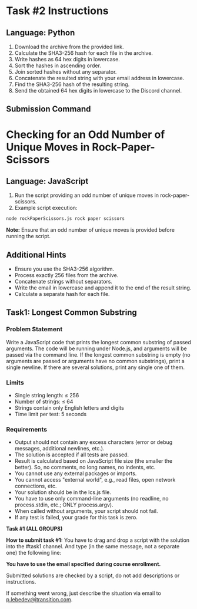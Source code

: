 # Task #2 Instructions

## Language: Python

1. Download the archive from the provided link.
2. Calculate the SHA3-256 hash for each file in the archive.
3. Write hashes as 64 hex digits in lowercase.
4. Sort the hashes in ascending order.
5. Join sorted hashes without any separator.
6. Concatenate the resulted string with your email address in lowercase.
7. Find the SHA3-256 hash of the resulting string.
8. Send the obtained 64 hex digits in lowercase to the Discord channel.

## Submission Command

# Checking for an Odd Number of Unique Moves in Rock-Paper-Scissors

## Language: JavaScript

1. Run the script providing an odd number of unique moves in rock-paper-scissors.
2. Example script execution:

```bash
node rockPaperScissors.js rock paper scissors
```

**Note:** Ensure that an odd number of unique moves is provided before running the script.

## Additional Hints

- Ensure you use the SHA3-256 algorithm.
- Process exactly 256 files from the archive.
- Concatenate strings without separators.
- Write the email in lowercase and append it to the end of the result string.
- Calculate a separate hash for each file.

## Task1: Longest Common Substring

### Problem Statement

Write a JavaScript code that prints the longest common substring of passed arguments. The code will be running under Node.js, and arguments will be passed via the command line. If the longest common substring is empty (no arguments are passed or arguments have no common substrings), print a single newline. If there are several solutions, print any single one of them.

### Limits

- Single string length: ≤ 256
- Number of strings: ≤ 64
- Strings contain only English letters and digits
- Time limit per test: 5 seconds

### Requirements

- Output should not contain any excess characters (error or debug messages, additional newlines, etc.).
- The solution is accepted if all tests are passed.
- Result is calculated based on JavaScript file size (the smaller the better). So, no comments, no long names, no indents, etc.
- You cannot use any external packages or imports.
- You cannot access "external world", e.g., read files, open network connections, etc.
- Your solution should be in the lcs.js file.
- You have to use only command-line arguments (no readline, no process.stdin, etc.; ONLY process.argv).
- When called without arguments, your script should not fail.
- If any test is failed, your grade for this task is zero.

**Task #1 (ALL GROUPS)**

**How to submit task #1:**
You have to drag and drop a script with the solution into the #task1 channel. And type (in the same message, not a separate one) the following line:

**You have to use the email specified during course enrollment.**

Submitted solutions are checked by a script, do not add descriptions or instructions.

If something went wrong, just describe the situation via email to p.lebedev@itransition.com.

```

```
